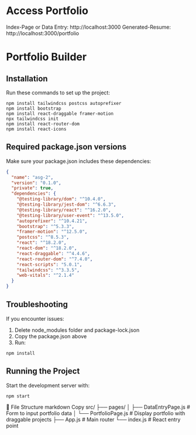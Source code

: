 # Access Portfolio
Index-Page or Data Entry: http://localhost:3000
Generated-Resume: http://localhost:3000/portfolio

# Portfolio Builder

## Installation
Run these commands to set up the project:

```
npm install tailwindcss postcss autoprefixer
npm install bootstrap
npm install react-draggable framer-motion
npx tailwindcss init
npm install react-router-dom
npm install react-icons
```

## Required package.json versions
Make sure your package.json includes these dependencies:

```json
{
  "name": "asg-2",
  "version": "0.1.0",
  "private": true,
  "dependencies": {
    "@testing-library/dom": "^10.4.0",
    "@testing-library/jest-dom": "^6.6.3",
    "@testing-library/react": "^16.2.0",
    "@testing-library/user-event": "^13.5.0",
    "autoprefixer": "^10.4.21",
    "bootstrap": "^5.3.3",
    "framer-motion": "^12.5.0",
    "postcss": "^8.5.3",
    "react": "^18.2.0",
    "react-dom": "^18.2.0",
    "react-draggable": "^4.4.6",
    "react-router-dom": "^7.4.0",
    "react-scripts": "5.0.1",
    "tailwindcss": "^3.3.5",
    "web-vitals": "^2.1.4"
  }
}
```

## Troubleshooting
If you encounter issues:
1. Delete node_modules folder and package-lock.json
2. Copy the package.json above
3. Run:
```
npm install
```

## Running the Project
Start the development server with:
```
npm start
```

📂 File Structure
markdown
Copy
src/
├── pages/
│   ├── DataEntryPage.js  # Form to input portfolio data
│   └── PortfolioPage.js  # Display portfolio with draggable projects
├── App.js               # Main router
└── index.js             # React entry point
